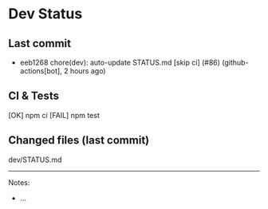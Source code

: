 # Dev Status

## Last commit
- eeb1268 chore(dev): auto-update STATUS.md [skip ci] (#86) (github-actions[bot], 2 hours ago)
## CI & Tests
[OK] npm ci
[FAIL] npm test

## Changed files (last commit)
dev/STATUS.md

---
Notes:
- ...

